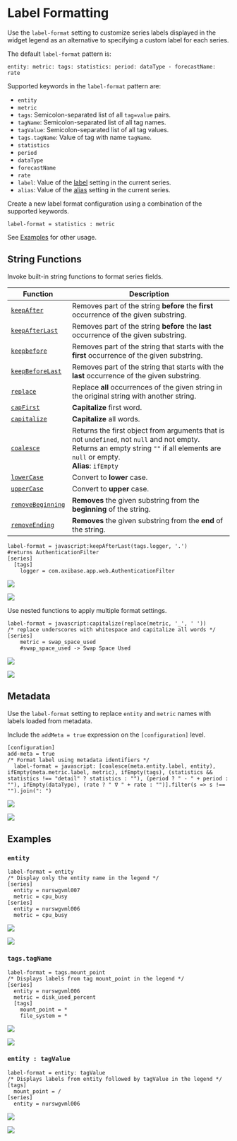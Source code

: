 # Label Formatting

Use the `label-format` setting to customize series labels displayed in the widget legend as an alternative to specifying a custom label for each series.

The default `label-format` pattern is:

```ls
entity: metric: tags: statistics: period: dataType - forecastName: rate
```

Supported keywords in the `label-format` pattern are:

* `entity`
* `metric`
* `tags`: Semicolon-separated list of all `tag=value` pairs.
* `tagName`: Semicolon-separated list of all tag names.
* `tagValue`: Semicolon-separated list of all tag values.
* `tags.tagName`: Value of tag with name `tagName`.
* `statistics`
* `period`
* `dataType`
* `forecastName`
* `rate`
* `label`: Value of the [label](../widgets/shared/README.md#label) setting in the current series.
* `alias`: Value of the [alias](../widgets/shared/README.md#alias) setting in the current series.

Create a new label format configuration using a combination of the supported keywords.

```ls
label-format = statistics : metric
```

See [Examples](#examples) for other usage.

## String Functions

Invoke built-in string functions to format series fields.

| Function | Description |
|---|---|
<a name="keepafter"></a>[`keepAfter`](#keepafter) | Removes part of the string **before** the **first** occurrence of the given substring. |
<a name="keepafterlast"></a>[`keepAfterLast`](#keepafterlast) | Removes part of the string **before** the **last** occurrence of the given substring.|
<a name="keepbefore"></a>[`keepbefore`](#keepbefore)| Removes part of the string that starts with the **first** occurrence of the given substring. |
<a name="keepbeforelast"></a>[`keepBeforeLast`](#keepbeforelast)| Removes part of the string that starts with the **last** occurrence of the given substring.|
<a name="replace"></a>[`replace`](#replace) | Replace **all** occurrences of the given string in the original string with another string.|
<a name="capFirst"></a>[`capFirst`](#capFirst)| **Capitalize** first word. |
<a name="capitalize"></a>[`capitalize`](#capitalize)| **Capitalize** all words.  |
<a name="coalesce"></a>[`coalesce`](#coalesce)| Returns the first object from arguments that is not `undefined`, not `null` and not empty.<br>Returns an empty string `""` if all elements are `null` or empty.<br> **Alias**: `ifEmpty` |
<a name="lowercase"></a>[`lowerCase`](#lowercase)| Convert to **lower** case.   |
<a name="uppercase"></a>[`upperCase`](#uppercase)| Convert to **upper** case.   |
<a name="removebeginning"></a>[`removeBeginning`](#removebeginning)| **Removes** the given substring from the **beginning** of the string.|
<a name="removeending"></a>[`removeEnding`](#removeending)| **Removes** the given substring from the **end** of the string.  |

```ls
label-format = javascript:keepAfterLast(tags.logger, '.')
#returns AuthenticationFilter
[series]
  [tags]
    logger = com.axibase.app.web.AuthenticationFilter
```

![](./images/string-functions-1.png)

[![](./images/new-button.png)](https://apps.axibase.com/chartlab/7316d5db)

Use nested functions to apply multiple format settings.

```ls
label-format = javascript:capitalize(replace(metric, '_', ' '))
/* replace underscores with whitespace and capitalize all words */
[series]
    metric = swap_space_used
    #swap_space_used -> Swap Space Used
```

![](./images/string-functions-2.png)

[![](./images/new-button.png)](https://apps.axibase.com/chartlab/be788657)

## Metadata

Use the `label-format` setting to replace `entity` and `metric` names with labels loaded from metadata.

Include the `addMeta = true` expression on the `[configuration]` level.

```ls
[configuration]
add-meta = true
/* Format label using metadata identifiers */
  label-format = javascript: [coalesce(meta.entity.label, entity), ifEmpty(meta.metric.label, metric), ifEmpty(tags), (statistics && statistics !== "detail" ? statistics : ""), (period ? " - " + period : ""), ifEmpty(dataType), (rate ? " ∇ " + rate : "")].filter(s => s !== "").join(": ")
```

![](./images/metadata-1.png)

[![](./images/new-button.png)](https://apps.axibase.com/chartlab/5d4c12e8/4/)

## Examples

### `entity`

```ls
label-format = entity
/* Display only the entity name in the legend */
[series]
  entity = nurswgvml007
  metric = cpu_busy
[series]
  entity = nurswgvml006
  metric = cpu_busy
```

![](./images/examples-entity-1.png)

[![](./images/new-button.png)](https://apps.axibase.com/chartlab/2f806647)

### `tags.tagName`

```ls
label-format = tags.mount_point
/* Displays labels from tag mount_point in the legend */
[series]
  entity = nurswgvml006
  metric = disk_used_percent
  [tags]
    mount_point = *
    file_system = *  
```

![](./images/tagname-example-1.png)

[![](./images/new-button.png)](https://apps.axibase.com/chartlab/9b128f40)

### `entity : tagValue`

```ls
label-format = entity: tagValue
/* Displays labels from entity followed by tagValue in the legend */
[tags]
  mount_point = /
[series]
  entity = nurswgvml006
```

![](./images/tag-value-example-1.png)

[![](./images/new-button.png)](https://apps.axibase.com/chartlab/324f89a4)
